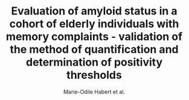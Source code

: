 ---
cat: gaia
subcat: brainomics
bestof: false
author: Marie-Odile Habert et al.
title: Evaluation of amyloid status in a cohort of elderly individuals with memory complaints - validation of the method of quantification and determination of positivity thresholds
journal: Annals of Nuclear Medicine
year: 2018
type: article
url: https -//doi.org/10.1007/s12149-017-1221-0
doi: 10.1007/s12149-017-1221-0
---